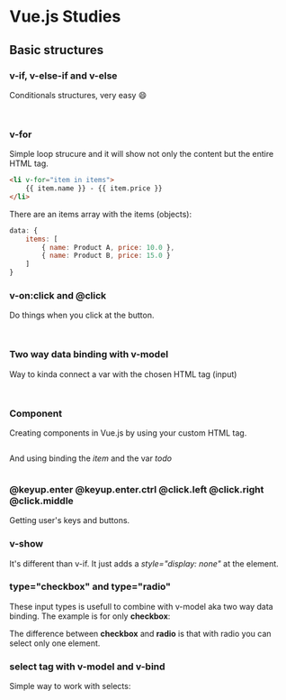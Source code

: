 # Vue.js Studies

## Basic structures

### v-if, v-else-if and v-else

Conditionals structures, very easy :smile:
```html

```

```javascript

```

### v-for

Simple loop strucure and it will show not only the content but the entire HTML tag.
```html
<li v-for="item in items">
    {{ item.name }} - {{ item.price }}
</li>
```
There are an items array with the items (objects):
```javascript
data: {
    items: [
        { name: Product A, price: 10.0 },
        { name: Product B, price: 15.0 }
    ]
}
```

### v-on:click and @click

Do things when you click at the button.
```html

```

```javascript

```

### Two way data binding with v-model 

Way to kinda connect a var with the chosen HTML tag (input)
```html

```

```javascript

```


### Component 

Creating components in Vue.js by using your custom HTML tag. 
```html

```
And using binding the *item* and the var *todo*
```javascript

```

### @keyup.enter @keyup.enter.ctrl @click.left @click.right @click.middle

Getting user's keys and buttons.

### v-show 

It's different than v-if. It just adds a *style="display: none"* at the element.

### type="checkbox" and type="radio"

These input types is usefull to combine with v-model aka two way data binding. The example is for only **checkbox**:

The difference between **checkbox** and **radio** is that with radio you can select only one element.

### select tag with v-model and v-bind

Simple way to work with selects:

###

###

###

###

###

###